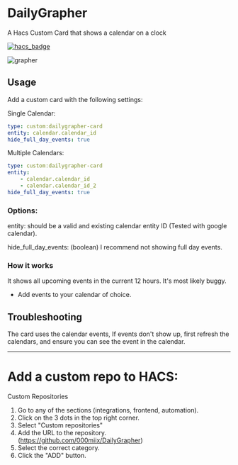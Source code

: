 # DailyGrapher
A Hacs Custom Card that shows a calendar on a clock

[![hacs_badge](https://img.shields.io/badge/HACS-Custom-41BDF5.svg?style=for-the-badge)](https://github.com/hacs/integration)


![grapher](https://user-images.githubusercontent.com/132680575/236479315-7daaa0fb-3be2-41cb-abde-8fd94f37f595.png)

## Usage
Add a custom card with the following settings:

Single Calendar:
```yaml
type: custom:dailygrapher-card
entity: calendar.calendar_id
hide_full_day_events: true
```

Multiple Calendars:
```yaml
type: custom:dailygrapher-card
entity: 
    - calendar.calendar_id
    - calendar.calendar_id_2
hide_full_day_events: true
```

### Options:
entity: should be a valid and existing calendar entity ID (Tested with google calendar).

hide_full_day_events: (boolean) I recommend not showing full day events.


### How it works
It shows all upcoming events in the current 12 hours. 
It's most likely buggy.

* Add events to your calendar of choice.

## Troubleshooting
The card uses the calendar events, If events don't show up, first refresh the calendars, and ensure you can see the event in the calendar.


---

# Add a custom repo to HACS:
Custom Repositories
1. Go to any of the sections (integrations, frontend, automation).
1. Click on the 3 dots in the top right corner.
1. Select "Custom repositories"
1. Add the URL to the repository. (https://github.com/000miix/DailyGrapher)
1. Select the correct category.
1. Click the "ADD" button.
